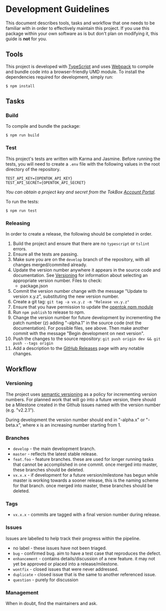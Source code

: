 # Development Guidelines

This document describes tools, tasks and workflow that one needs to be familiar with in order to effectively maintain this project. If you use this package within your own software as is but don't plan on modifying it, this guide is **not** for you.

## Tools

This project is developed with [TypeScript](https://www.typescriptlang.org/) and uses [Webpack](https://webpack.js.org/)
to compile and bundle code into a browser-friendly UMD module.  To install the dependencies required for development, simply run:
```
$ npm install
```

## Tasks

### Build

To compile and bundle the package:
```
$ npm run build
```

### Test
This project's tests are written with Karma and Jasmine. Before running the tests, you will need to create a `.env` file with the following values in the root directory of the repository.
```
TEST_API_KEY={OPENTOK_API_KEY}
TEST_API_SECRET={OPENTOK_API_SECRET}
```
*You can obtain a project key and secret from the TokBox [Account Portal](https://tokbox.com/account/).*

To run the tests:
```
$ npm run test
```

### Releasing

In order to create a release, the following should be completed in order.

1. Build the project and ensure that there are no `typescript` or `tslint` errors.
1. Ensure all the tests are passing.
1. Make sure you are on the `develop` branch of the repository, with all changes merged/commited
   already.
1. Update the version number anywhere it appears in the source code and documentation. See [Versioning](#versioning) for information about selecting an appropriate version number. Files to check:
   - package.json
1. Commit the version number change with the message "Update to version x.y.z", substituting the new
   version number.
1. Create a git tag: `git tag -a vx.y.z -m "Release vx.y.z"`
1. Ensure that you have permission to update the
   [opentok npm module](https://www.npmjs.org/package/opentok)
1. Run `npm publish` to release to npm.
1. Change the version number for future development by incrementing the patch number (z) adding
   "-alpha.1" in the source code (not the documentation). For possible files, see above. Then make
   another commit with the message "Begin development on next version".
1. Push the changes to the source repository: `git push origin dev && git push --tags origin`
1. Add a description to the [GitHub Releases](https://github.com/opentok/opentok-node/releases) page with any notable changes.

## Workflow

### Versioning

The project uses [semantic versioning](http://semver.org/) as a policy for incrementing version numbers. For planned
work that will go into a future version, there should be a Milestone created in the Github Issues named with the version
number (e.g. "v2.2.1").

During development the version number should end in "-alpha.x" or "-beta.x", where x is an increasing number starting from 1.

### Branches

*  `develop` - the main development branch.
*  `master` - reflects the latest stable release.
*  `feat.foo` - feature branches. these are used for longer running tasks that cannot be accomplished in one commit.
   once merged into master, these branches should be deleted.
*  `vx.x.x` - if development for a future version/milestone has begun while master is working towards a sooner
   release, this is the naming scheme for that branch. once merged into master, these branches should be deleted.

### Tags

*  `vx.x.x` - commits are tagged with a final version number during release.

### Issues

Issues are labelled to help track their progress within the pipeline.

*  no label - these issues have not been triaged.
*  `bug` - confirmed bug. aim to have a test case that reproduces the defect.
*  `enhancement` - contains details/discussion of a new feature. it may not yet be approved or placed into a
   release/milestone.
*  `wontfix` - closed issues that were never addressed.
*  `duplicate` - closed issue that is the same to another referenced issue.
*  `question` - purely for discussion

### Management

When in doubt, find the maintainers and ask.

